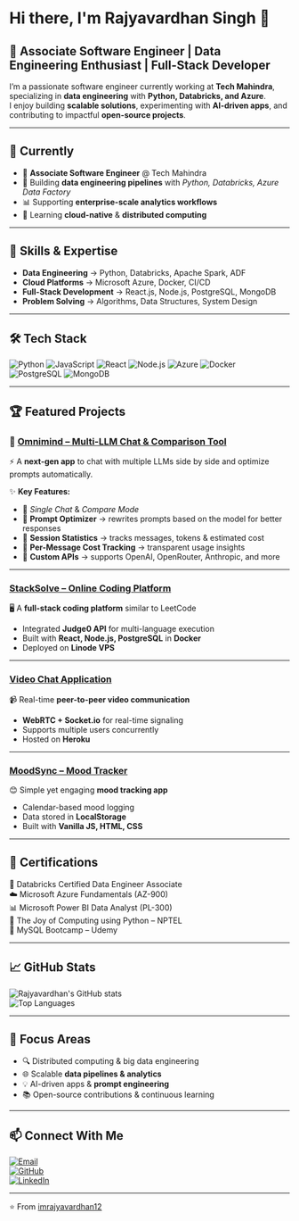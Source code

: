 # Hi there, I'm Rajyavardhan Singh 👋  

## 🚀 Associate Software Engineer | Data Engineering Enthusiast | Full-Stack Developer  

I’m a passionate software engineer currently working at **Tech Mahindra**, specializing in **data engineering** with **Python, Databricks, and Azure**.  
I enjoy building **scalable solutions**, experimenting with **AI-driven apps**, and contributing to impactful **open-source projects**.  

---

## 📍 Currently
- 🏢 **Associate Software Engineer** @ Tech Mahindra  
- 🔧 Building **data engineering pipelines** with *Python, Databricks, Azure Data Factory*  
- 📊 Supporting **enterprise-scale analytics workflows**  
- 🌱 Learning **cloud-native** & **distributed computing**  

---

## 💼 Skills & Expertise
- **Data Engineering** → Python, Databricks, Apache Spark, ADF  
- **Cloud Platforms** → Microsoft Azure, Docker, CI/CD  
- **Full-Stack Development** → React.js, Node.js, PostgreSQL, MongoDB  
- **Problem Solving** → Algorithms, Data Structures, System Design  

---

## 🛠️ Tech Stack
![Python](https://img.shields.io/badge/-Python-3776AB?style=for-the-badge&logo=Python&logoColor=white)
![JavaScript](https://img.shields.io/badge/-JavaScript-F7DF1E?style=for-the-badge&logo=javascript&logoColor=black)
![React](https://img.shields.io/badge/-React-61DAFB?style=for-the-badge&logo=react&logoColor=black)
![Node.js](https://img.shields.io/badge/-Node.js-339933?style=for-the-badge&logo=Node.js&logoColor=white)
![Azure](https://img.shields.io/badge/-Azure-0089D0?style=for-the-badge&logo=microsoft-azure&logoColor=white)
![Docker](https://img.shields.io/badge/-Docker-2496ED?style=for-the-badge&logo=docker&logoColor=white)
![PostgreSQL](https://img.shields.io/badge/-PostgreSQL-336791?style=for-the-badge&logo=postgresql&logoColor=white)
![MongoDB](https://img.shields.io/badge/-MongoDB-47A248?style=for-the-badge&logo=mongodb&logoColor=white)

---

## 🏆 Featured Projects  

### 🚀 [Omnimind – Multi-LLM Chat & Comparison Tool](https://github.com/imrajyavardhan12/Omnimind.git)  
⚡ A **next-gen app** to chat with multiple LLMs side by side and optimize prompts automatically.  

✨ **Key Features:**  
- 🔹 *Single Chat* & *Compare Mode*  
- 🔹 **Prompt Optimizer** → rewrites prompts based on the model for better responses  
- 🔹 **Session Statistics** → tracks messages, tokens & estimated cost  
- 🔹 **Per-Message Cost Tracking** → transparent usage insights  
- 🔹 **Custom APIs** → supports OpenAI, OpenRouter, Anthropic, and more  

---

### [StackSolve – Online Coding Platform](https://github.com/imrajyavardhan12/StackSolve-CodingPlatform)  
🖥️ A **full-stack coding platform** similar to LeetCode  
- Integrated **Judge0 API** for multi-language execution  
- Built with **React, Node.js, PostgreSQL** in **Docker**  
- Deployed on **Linode VPS**  

---

### [Video Chat Application](https://meet-the-strangers-54a28db71007.herokuapp.com/)  
📹 Real-time **peer-to-peer video communication**  
- **WebRTC + Socket.io** for real-time signaling  
- Supports multiple users concurrently  
- Hosted on **Heroku**  

---

### [MoodSync – Mood Tracker](https://imrajyavardhan12.github.io/MoodSync---MoodTracker/)  
😊 Simple yet engaging **mood tracking app**  
- Calendar-based mood logging  
- Data stored in **LocalStorage**  
- Built with **Vanilla JS, HTML, CSS**  

---

## 📜 Certifications  
🏅 Databricks Certified Data Engineer Associate  
☁️ Microsoft Azure Fundamentals (AZ-900)  
📊 Microsoft Power BI Data Analyst (PL-300)  
🐍 The Joy of Computing using Python – NPTEL  
💾 MySQL Bootcamp – Udemy  

---

## 📈 GitHub Stats
![Rajyavardhan's GitHub stats](https://github-readme-stats.vercel.app/api?username=imrajyavardhan12&show_icons=true&theme=radical)  
![Top Languages](https://github-readme-stats.vercel.app/api/top-langs/?username=imrajyavardhan12&layout=compact&theme=radical)

---

## 🎯 Focus Areas  
- 🔍 Distributed computing & big data engineering  
- 🌐 Scalable **data pipelines & analytics**  
- 💡 AI-driven apps & **prompt engineering**  
- 📚 Open-source contributions & continuous learning  

---

## 📫 Connect With Me  
[![Email](https://img.shields.io/badge/-Email-D14836?style=for-the-badge&logo=gmail&logoColor=white)](mailto:srajyavardhan12@gmail.com)  
[![GitHub](https://img.shields.io/badge/-GitHub-181717?style=for-the-badge&logo=github&logoColor=white)](https://github.com/imrajyavardhan12)  
[![LinkedIn](https://img.shields.io/badge/-LinkedIn-0077B5?style=for-the-badge&logo=linkedin&logoColor=white)](https://www.linkedin.com/in/rajyavardhan-singh-2669aa1a9/)  

---

⭐ From [imrajyavardhan12](https://github.com/imrajyavardhan12)  
